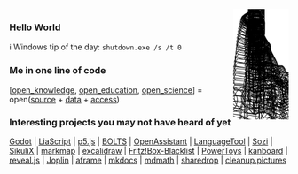 <img alt="Physics is fun!" align="right" src="tower_drop.svg" width="100px">

### Hello World

ℹ️ Windows tip of the day: `shutdown.exe /s /t 0`

### Me in one line of code

[[open_knowledge](https://en.wikipedia.org/wiki/Open_knowledge), [open_education](https://en.wikipedia.org/wiki/Open_education), [open_science](https://en.wikipedia.org/wiki/Open_science)] = open([source](https://en.wikipedia.org/wiki/Open_source) + [data](https://en.wikipedia.org/wiki/Open_data) + [access](https://en.wikipedia.org/wiki/Open_access))

### Interesting projects you may not have heard of yet

[Godot](https://github.com/godotengine/godot) | [LiaScript](https://github.com/LiaScript/LiaScript) | [p5.js](https://github.com/processing/p5.js) | [BOLTS](https://github.com/boltsparts/BOLTS) | [OpenAssistant](https://github.com/openassistant/oa-core) | [LanguageTool](https://github.com/languagetool-org/languagetool) | [Sozi](https://github.com/sozi-projects/Sozi) | [SikuliX](https://github.com/RaiMan/SikuliX1) | [markmap](https://github.com/gera2ld/markmap) | [excalidraw](https://github.com/excalidraw/excalidraw) | [Fritz!Box-Blacklist](https://github.com/fboes/fritzbox-blacklist) | [PowerToys](https://github.com/microsoft/PowerToys) | [kanboard](https://github.com/kanboard/kanboard) | [reveal.js](https://github.com/hakimel/reveal.js) | [Joplin](https://github.com/laurent22/joplin) | [aframe](https://github.com/aframevr/aframe) | [mkdocs](https://github.com/mkdocs/mkdocs) | [mdmath](https://github.com/goessner/mdmath) | [sharedrop](https://github.com/szimek/sharedrop) | [cleanup.pictures](https://github.com/initml/cleanup.pictures)
